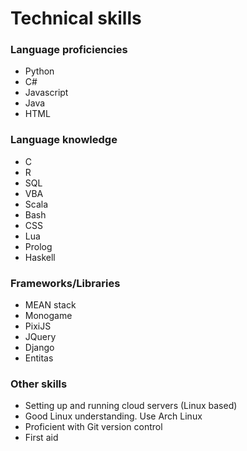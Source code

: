 # Technical skills

### Language proficiencies

* Python
* C#
* Javascript
* Java
* HTML

### Language knowledge

* C
* R
* SQL
* VBA
* Scala
* Bash
* CSS
* Lua
* Prolog
* Haskell

### Frameworks/Libraries

* MEAN stack
* Monogame
* PixiJS
* JQuery
* Django
* Entitas

### Other skills

* Setting up and running cloud servers (Linux based)
* Good Linux understanding. Use Arch Linux
* Proficient with Git version control
* First aid
